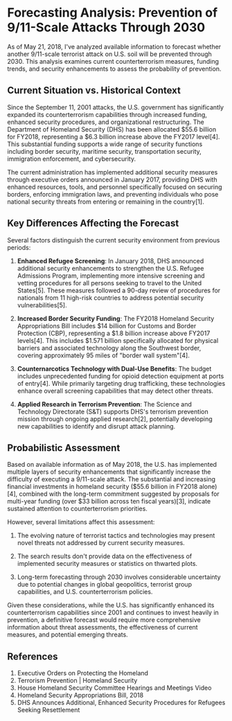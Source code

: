 # Forecasting Analysis: Prevention of 9/11-Scale Attacks Through 2030

As of May 21, 2018, I've analyzed available information to forecast whether another 9/11-scale terrorist attack on U.S. soil will be prevented through 2030. This analysis examines current counterterrorism measures, funding trends, and security enhancements to assess the probability of prevention.

## Current Situation vs. Historical Context

Since the September 11, 2001 attacks, the U.S. government has significantly expanded its counterterrorism capabilities through increased funding, enhanced security procedures, and organizational restructuring. The Department of Homeland Security (DHS) has been allocated $55.6 billion for FY2018, representing a $6.3 billion increase above the FY2017 level[4]. This substantial funding supports a wide range of security functions including border security, maritime security, transportation security, immigration enforcement, and cybersecurity.

The current administration has implemented additional security measures through executive orders announced in January 2017, providing DHS with enhanced resources, tools, and personnel specifically focused on securing borders, enforcing immigration laws, and preventing individuals who pose national security threats from entering or remaining in the country[1].

## Key Differences Affecting the Forecast

Several factors distinguish the current security environment from previous periods:

1. **Enhanced Refugee Screening**: In January 2018, DHS announced additional security enhancements to strengthen the U.S. Refugee Admissions Program, implementing more intensive screening and vetting procedures for all persons seeking to travel to the United States[5]. These measures followed a 90-day review of procedures for nationals from 11 high-risk countries to address potential security vulnerabilities[5].

2. **Increased Border Security Funding**: The FY2018 Homeland Security Appropriations Bill includes $14 billion for Customs and Border Protection (CBP), representing a $1.8 billion increase above FY2017 levels[4]. This includes $1.571 billion specifically allocated for physical barriers and associated technology along the Southwest border, covering approximately 95 miles of "border wall system"[4].

3. **Counternarcotics Technology with Dual-Use Benefits**: The budget includes unprecedented funding for opioid detection equipment at ports of entry[4]. While primarily targeting drug trafficking, these technologies enhance overall screening capabilities that may detect other threats.

4. **Applied Research in Terrorism Prevention**: The Science and Technology Directorate (S&T) supports DHS's terrorism prevention mission through ongoing applied research[2], potentially developing new capabilities to identify and disrupt attack planning.

## Probabilistic Assessment

Based on available information as of May 2018, the U.S. has implemented multiple layers of security enhancements that significantly increase the difficulty of executing a 9/11-scale attack. The substantial and increasing financial investments in homeland security ($55.6 billion in FY2018 alone)[4], combined with the long-term commitment suggested by proposals for multi-year funding (over $33 billion across ten fiscal years)[3], indicate sustained attention to counterterrorism priorities.

However, several limitations affect this assessment:

1. The evolving nature of terrorist tactics and technologies may present novel threats not addressed by current security measures.

2. The search results don't provide data on the effectiveness of implemented security measures or statistics on thwarted plots.

3. Long-term forecasting through 2030 involves considerable uncertainty due to potential changes in global geopolitics, terrorist group capabilities, and U.S. counterterrorism policies.

Given these considerations, while the U.S. has significantly enhanced its counterterrorism capabilities since 2001 and continues to invest heavily in prevention, a definitive forecast would require more comprehensive information about threat assessments, the effectiveness of current measures, and potential emerging threats.

## References

1. Executive Orders on Protecting the Homeland
2. Terrorism Prevention | Homeland Security
3. House Homeland Security Committee Hearings and Meetings Video
4. Homeland Security Appropriations Bill, 2018
5. DHS Announces Additional, Enhanced Security Procedures for Refugees Seeking Resettlement